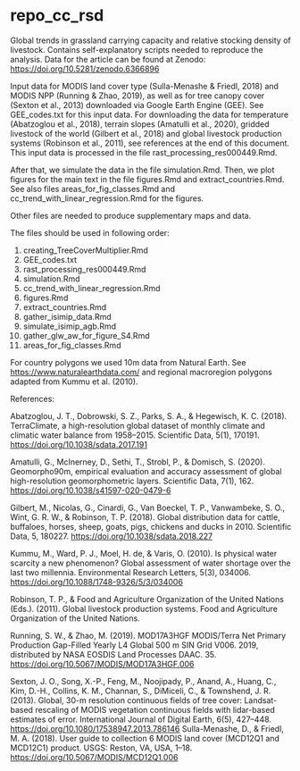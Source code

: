 # repo_cc_rsd
Global trends in grassland carrying capacity and relative stocking density of livestock.
Contains self-explanatory scripts needed to reproduce the analysis. Data for the article can be found at Zenodo:
https://doi.org/10.5281/zenodo.6366896  

Input data for MODIS land cover type (Sulla-Menashe & Friedl, 2018) and MODIS NPP (Running & Zhao, 2019), as well as for tree canopy cover (Sexton et al., 2013) downloaded via Google Earth Engine (GEE). See GEE_codes.txt for this input data. For downloading the data for temperature (Abatzoglou et al., 2018), terrain slopes (Amatulli et al., 2020), gridded livestock of the world (Gilbert et al., 2018) and global livestock production systems (Robinson et al., 2011), see references at the end of this document. This input data is processed in the file rast_processing_res000449.Rmd.

After that, we simulate the data in the file simulation.Rmd. Then, we plot figures for the main text in the file figures.Rmd and extract_countries.Rmd.
See also files areas_for_fig_classes.Rmd and cc_trend_with_linear_regression.Rmd for the figures.

Other files are needed to produce supplementary maps and data.

The files should be used in following order:
1) creating_TreeCoverMultiplier.Rmd
2) GEE_codes.txt
3) rast_processing_res000449.Rmd
4) simulation.Rmd
5) cc_trend_with_linear_regression.Rmd
6) figures.Rmd
7) extract_countries.Rmd
8) gather_isimip_data.Rmd
9) simulate_isimip_agb.Rmd
10) gather_glw_aw_for_figure_S4.Rmd
11) areas_for_fig_classes.Rmd

For country polygons we used 10m data from Natural Earth. See https://www.naturalearthdata.com/
and regional macroregion polygons adapted from Kummu et al. (2010). 

References:

Abatzoglou, J. T., Dobrowski, S. Z., Parks, S. A., & Hegewisch, K. C. (2018). TerraClimate, a high-resolution global dataset of monthly climate and climatic water balance from 1958–2015. Scientific Data, 5(1), 170191. https://doi.org/10.1038/sdata.2017.191

Amatulli, G., McInerney, D., Sethi, T., Strobl, P., & Domisch, S. (2020). Geomorpho90m, empirical evaluation and accuracy assessment of global high-resolution geomorphometric layers. Scientific Data, 7(1), 162. https://doi.org/10.1038/s41597-020-0479-6

Gilbert, M., Nicolas, G., Cinardi, G., Van Boeckel, T. P., Vanwambeke, S. O., Wint, G. R. W., & Robinson, T. P. (2018). Global distribution data for cattle, buffaloes, horses, sheep, goats, pigs, chickens and ducks in 2010. Scientific Data, 5, 180227. https://doi.org/10.1038/sdata.2018.227

Kummu, M., Ward, P. J., Moel, H. de, & Varis, O. (2010). Is physical water scarcity a new phenomenon? Global assessment of water shortage over the last two millennia. Environmental Research Letters, 5(3), 034006. https://doi.org/10.1088/1748-9326/5/3/034006

Robinson, T. P., & Food and Agriculture Organization of the United Nations (Eds.). (2011). Global livestock production systems. Food and Agriculture Organization of the United Nations.

Running, S. W., & Zhao, M. (2019). MOD17A3HGF MODIS/Terra Net Primary Production Gap-Filled Yearly L4 Global 500 m SIN Grid V006. 2019, distributed by NASA EOSDIS Land Processes DAAC. 35. https://doi.org/10.5067/MODIS/MOD17A3HGF.006

Sexton, J. O., Song, X.-P., Feng, M., Noojipady, P., Anand, A., Huang, C., Kim, D.-H., Collins, K. M., Channan, S., DiMiceli, C., & Townshend, J. R. (2013). Global, 30-m resolution continuous fields of tree cover: Landsat-based rescaling of MODIS vegetation continuous fields with lidar-based estimates of error. International Journal of Digital Earth, 6(5), 427–448. https://doi.org/10.1080/17538947.2013.786146
Sulla-Menashe, D., & Friedl, M. A. (2018). User guide to collection 6 MODIS land cover (MCD12Q1 and MCD12C1) product. USGS: Reston, VA, USA, 1–18. https://doi.org/10.5067/MODIS/MCD12Q1.006

